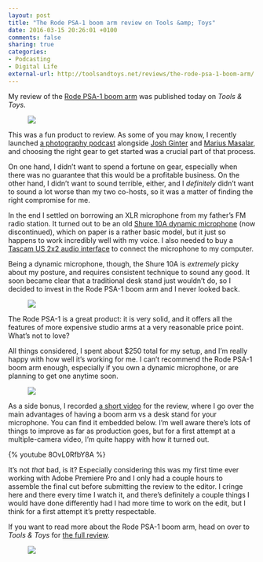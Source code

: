 ```yaml
---
layout: post
title: "The Rode PSA-1 boom arm review on Tools &amp; Toys"
date: 2016-03-15 20:26:01 +0100
comments: false
sharing: true
categories: 
- Podcasting
- Digital Life
external-url: http://toolsandtoys.net/reviews/the-rode-psa-1-boom-arm/
---
```


My review of the [Rode PSA-1 boom arm](http://www.amazon.com/gp/product/B001D7UYBO/?tag=analogsens-20) was published today on _Tools & Toys_.

<figure class="full-width">
<img src="https://farm2.staticflickr.com/1455/25190318313_c6619bc1e2_o.jpg"/>
</figure>

This was a fun product to review. As some of you may know, I recently launched [a photography podcast](http://www.candid.fm) alongside [Josh Ginter](http://thenewsprint.co) and [Marius Masalar](http://mariusmasalar.me), and choosing the right gear to get started was a crucial part of that process.

On one hand, I didn’t want to spend a fortune on gear, especially when there was no guarantee that this would be a profitable business. On the other hand, I didn’t want to sound terrible, either, and I _definitely_ didn’t want to sound a lot worse than my two co-hosts, so it was a matter of finding the right compromise for me.

In the end I settled on borrowing an XLR microphone from my father’s FM radio station. It turned out to be an old [Shure 10A dynamic microphone](http://cdn.shure.com/user_guide/upload/352/us_pro_10a_ug.pdf) (now discontinued), which on paper is a rather basic model, but it just so happens to work incredibly well with my voice. I also needed to buy a [Tascam US 2x2 audio interface](http://www.amazon.com/TASCAM-US-2x2-USB-Audio-Interface/dp/B00MIXF2RS/?tag=analogsens-20) to connect the microphone to my computer.

Being a dynamic microphone, though, the Shure 10A is _extremely_ picky about my posture, and requires consistent technique to sound any good. It soon became clear that a traditional desk stand just wouldn’t do, so I decided to invest in the Rode PSA-1 boom arm and I never looked back.

<figure class="full-width">
<img src="https://farm2.staticflickr.com/1598/25186433294_82a27b26a3_o.jpg"/>
</figure>

The Rode PSA-1 is a great product: it is very solid, and it offers all the features of more expensive studio arms at a very reasonable price point. What’s not to love?

All things considered, I spent about $250 total for my setup, and I’m really happy with how well it’s working for me. I can’t recommend the Rode PSA-1 boom arm enough, especially if you own a dynamic microphone, or are planning to get one anytime soon.

<figure class="full-width">
<img src="https://farm2.staticflickr.com/1688/25516239160_64a9d9761c_o.jpg"/>
</figure>

As a side bonus, I recorded [a short video](https://www.youtube.com/watch?v=8OvL0RfbY8A) for the review, where I go over the main advantages of having a boom arm vs a desk stand for your microphone. You can find it embedded below. I’m well aware there’s lots of things to improve as far as production goes, but for a first attempt at a multiple-camera video, I’m quite happy with how it turned out. 

{% youtube 8OvL0RfbY8A %}

It’s not _that_ bad, is it? Especially considering this was my first time ever working with Adobe Premiere Pro and I only had a couple hours to assemble the final cut before submitting the review to the editor. I cringe here and there every time I watch it, and there’s definitely a couple things I would have done differently had I had more time to work on the edit, but I think for a first attempt it’s pretty respectable.

If you want to read more about the Rode PSA-1 boom arm, head on over to _Tools & Toys_ for [the full review](http://toolsandtoys.net/reviews/the-rode-psa-1-boom-arm/).

<figure class="full-width">
<img src="https://farm2.staticflickr.com/1496/25721818161_1601425bf5_o.jpg"/>
</figure>
